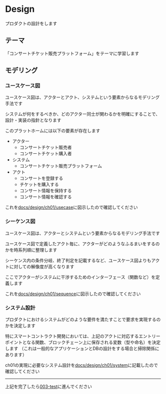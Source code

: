 # Design
プロダクトの設計をします

## テーマ
「コンサートチケット販売プラットフォーム」をテーマに学習します

## モデリング

### ユースケース図
ユースケース図は、アクターとアクト、システムという要素からなるモデリング手法です

システムが何をするべきか、どのアクター同士が関わるかを明確にすることで、設計・実装の指針となります

このプラットホームには以下の要素が存在します

- アクター
    - コンサートチケット販売者
    - コンサートチケット購入者
- システム
    - コンサートチケット販売プラットフォーム
- アクト
    - コンサートを登録する
    - チケットを購入する
    - コンサート情報を保持する
    - コンサート情報を確認する

これを[docs/design/ch01/usecase](../../design/ch01/usecase.md)に図示したので確認してください

### シーケンス図
ユースケース図は、アクターとシステムという要素からなるモデリング手法です

ユースケース図で定義したアクト毎に、アクターがどのようなふるまいをするのかを時系列順に整理します

シーケンス内の条件分岐、終了判定を記載するなど、ユースケース図よりもアクトに対しての解像度が高くなります

ここでアクターがシステムに干渉するためのインターフェース（関数など）を定義します

これを[docs/design/ch01/sequence](../../design/ch01/sequence.md)に図示したので確認してください

### システム設計
プロダクトにおけるシステムがどのような要件を満たすことで要求を実現するのかを決定します

特にスマートコントラクト開発においては、上記のアクトに対応するエントリーポイントとなる関数、ブロックチェーン上に保存される変数（型や命名）を決定します
（これは一般的なアプリケーションとDBの設計をする場合と掃除関係にあります）

ch01の実現に必要なシステム設計を[docs/design/ch01/system](../../design/ch01/system.md)に記載したので確認してください

---

上記を完了したら[003-test](./03-test.md)に進んでください

